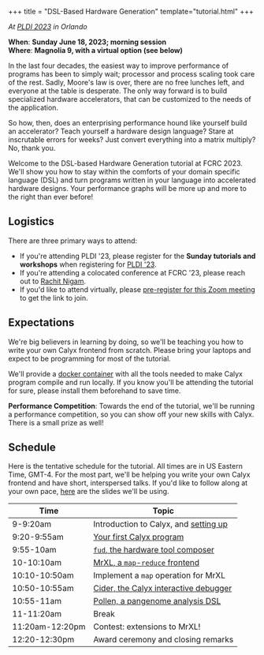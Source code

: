 +++
title = "DSL-Based Hardware Generation"
template="tutorial.html"
+++

*At [PLDI 2023][pldi-home] in Orlando*

**When**: **Sunday June 18, 2023; morning session** <br/>
**Where**: **Magnolia 9, with a virtual option (see below)**

In the last four decades, the easiest way to improve performance of programs has been to simply wait; processor and process scaling took care of the rest.
Sadly, Moore's law is over, there are no free lunches left, and everyone at the table is desperate.
The only way forward is to build specialized hardware accelerators, that can be customized to the needs of the application.

So how, then, does an enterprising performance hound like yourself build an accelerator?
Teach yourself a hardware design language?
Stare at inscrutable errors for weeks?
Just convert everything into a matrix multiply?
No, thank you.

Welcome to the DSL-based Hardware Generation tutorial at FCRC 2023.
We'll show you how to stay within the comforts of your domain specific language (DSL) and turn programs written in your language into accelerated hardware designs.
Your performance graphs will be more up and more to the right than ever before!

## Logistics

There are three primary ways to attend:
* If you're attending PLDI '23, please register for the **Sunday tutorials and workshops** when registering for [PLDI '23][pldi-reg].
* If you're attending a colocated conference at FCRC '23, please reach out to [Rachit Nigam][rachit-email].
* If you'd like to attend virtually, please [pre-register for this Zoom meeting][zoom] to get the link to join.

## Expectations

We're big believers in learning by doing, so we'll be teaching you how to write your own Calyx frontend from scratch.
Please bring your laptops and expect to be programming for most of the tutorial.

We'll provide a [docker container][calyx-docker]  with all the tools needed to make Calyx program compile and run locally.
If you know you'll be attending the tutorial for sure, please install them beforehand to save time.

**Performance Competition**: Towards the end of the tutorial, we'll be running a performance competition, so you can show off your new skills with Calyx. There is a small prize as well!

## Schedule

Here is the tentative schedule for the tutorial.
All times are in US Eastern Time, GMT-4.
For the most part, we'll be helping you write your own Calyx frontend and have short, interspersed talks.
If you'd like to follow along at your own pace, [here][slide-deck] are the slides we'll be using.

| Time | Topic |
| ---- | ----- |
| 9-9:20am | Introduction to Calyx, and [setting up][calyx-start] |
| 9:20-9:55am | [Your first Calyx program][calyx-prog] |
| 9:55-10am | [`fud`, the hardware tool composer][calyx-fud] |
| 10-10:10am | [MrXL, a `map`-`reduce` frontend][mrxl] |
| 10:10-10:50am | Implement a `map` operation for MrXL |
| 10:50-10:55am | [Cider, the Calyx interactive debugger][cidr] |
| 10:55-11am | [Pollen, a pangenome analysis DSL][pollen] |
| 11-11:20am | Break |
| 11:20am-12:20pm | Contest: extensions to MrXL! |
| 12:20-12:30pm | Award ceremony and closing remarks |


[calyx-prog]: https://docs.calyxir.org/tutorial/language-tut.html
[calyx-start]: https://docs.calyxir.org/
[calyx-fud]: https://docs.calyxir.org/fud/index.html
[mrxl]: https://docs.calyxir.org/tutorial/frontend-tut.html
[cidr]: https://docs.calyxir.org/debug/cider.html

[rachit-email]: mailto:rnigam@cs.cornell.edu
[pldi-reg]: https://fcrc.acm.org/
[pldi-home]: https://pldi23.sigplan.org/
[calyx-docker]: https://github.com/cucapra/calyx/pkgs/container/calyx
[pollen]: https://github.com/cucapra/pollen
[zoom]: https://cornell.zoom.us/meeting/register/tJYud-mrqD0iE9XLs5Ms6vxFI-wSngje6AEh
[slide-deck]: /pdf/competition_hints.pdf

